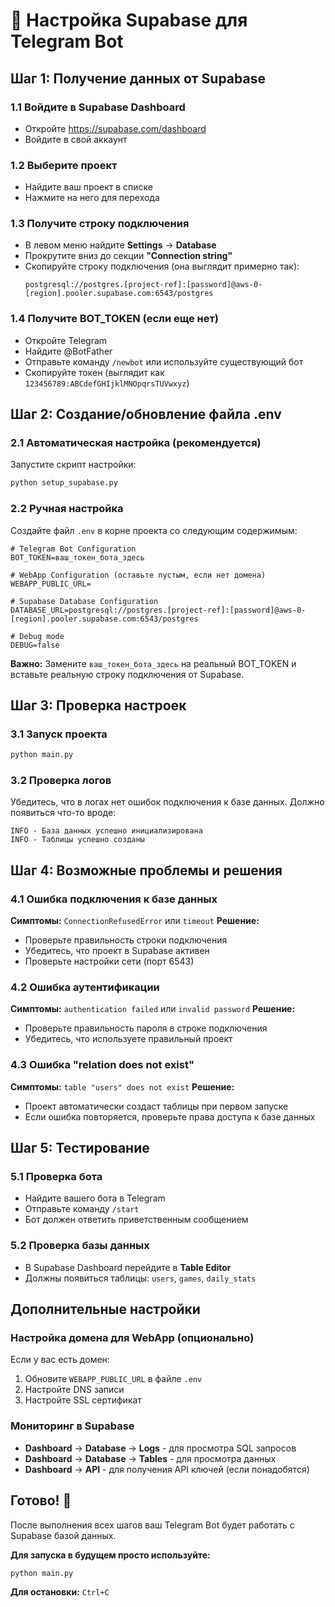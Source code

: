 # 🚀 Настройка Supabase для Telegram Bot

## Шаг 1: Получение данных от Supabase

### 1.1 Войдите в Supabase Dashboard
- Откройте https://supabase.com/dashboard
- Войдите в свой аккаунт

### 1.2 Выберите проект
- Найдите ваш проект в списке
- Нажмите на него для перехода

### 1.3 Получите строку подключения
- В левом меню найдите **Settings** → **Database**
- Прокрутите вниз до секции **"Connection string"**
- Скопируйте строку подключения (она выглядит примерно так):
  ```
  postgresql://postgres.[project-ref]:[password]@aws-0-[region].pooler.supabase.com:6543/postgres
  ```

### 1.4 Получите BOT_TOKEN (если еще нет)
- Откройте Telegram
- Найдите @BotFather
- Отправьте команду `/newbot` или используйте существующий бот
- Скопируйте токен (выглядит как `123456789:ABCdefGHIjklMNOpqrsTUVwxyz`)

## Шаг 2: Создание/обновление файла .env

### 2.1 Автоматическая настройка (рекомендуется)
Запустите скрипт настройки:
```bash
python setup_supabase.py
```

### 2.2 Ручная настройка
Создайте файл `.env` в корне проекта со следующим содержимым:

```env
# Telegram Bot Configuration
BOT_TOKEN=ваш_токен_бота_здесь

# WebApp Configuration (оставьте пустым, если нет домена)
WEBAPP_PUBLIC_URL=

# Supabase Database Configuration
DATABASE_URL=postgresql://postgres.[project-ref]:[password]@aws-0-[region].pooler.supabase.com:6543/postgres

# Debug mode
DEBUG=false
```

**Важно:** Замените `ваш_токен_бота_здесь` на реальный BOT_TOKEN и вставьте реальную строку подключения от Supabase.

## Шаг 3: Проверка настроек

### 3.1 Запуск проекта
```bash
python main.py
```

### 3.2 Проверка логов
Убедитесь, что в логах нет ошибок подключения к базе данных. Должно появиться что-то вроде:
```
INFO - База данных успешно инициализирована
INFO - Таблицы успешно созданы
```

## Шаг 4: Возможные проблемы и решения

### 4.1 Ошибка подключения к базе данных
**Симптомы:** `ConnectionRefusedError` или `timeout`
**Решение:** 
- Проверьте правильность строки подключения
- Убедитесь, что проект в Supabase активен
- Проверьте настройки сети (порт 6543)

### 4.2 Ошибка аутентификации
**Симптомы:** `authentication failed` или `invalid password`
**Решение:**
- Проверьте правильность пароля в строке подключения
- Убедитесь, что используете правильный проект

### 4.3 Ошибка "relation does not exist"
**Симптомы:** `table "users" does not exist`
**Решение:**
- Проект автоматически создаст таблицы при первом запуске
- Если ошибка повторяется, проверьте права доступа к базе данных

## Шаг 5: Тестирование

### 5.1 Проверка бота
- Найдите вашего бота в Telegram
- Отправьте команду `/start`
- Бот должен ответить приветственным сообщением

### 5.2 Проверка базы данных
- В Supabase Dashboard перейдите в **Table Editor**
- Должны появиться таблицы: `users`, `games`, `daily_stats`

## Дополнительные настройки

### Настройка домена для WebApp (опционально)
Если у вас есть домен:
1. Обновите `WEBAPP_PUBLIC_URL` в файле `.env`
2. Настройте DNS записи
3. Настройте SSL сертификат

### Мониторинг в Supabase
- **Dashboard** → **Database** → **Logs** - для просмотра SQL запросов
- **Dashboard** → **Database** → **Tables** - для просмотра данных
- **Dashboard** → **API** - для получения API ключей (если понадобятся)

## Готово! 🎉

После выполнения всех шагов ваш Telegram Bot будет работать с Supabase базой данных. 

**Для запуска в будущем просто используйте:**
```bash
python main.py
```

**Для остановки:** `Ctrl+C`
